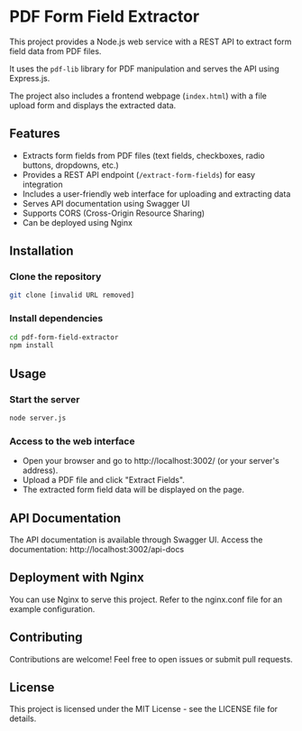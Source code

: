 # PDF Form Field Extractor

This project provides a Node.js web service with a REST API to extract form field data from PDF files. 

It uses the `pdf-lib` library for PDF manipulation and serves the API using Express.js. 

The project also includes a frontend webpage (`index.html`) with a file upload form and displays the extracted data.

## Features

* Extracts form fields from PDF files (text fields, checkboxes, radio buttons, dropdowns, etc.)
* Provides a REST API endpoint (`/extract-form-fields`) for easy integration
* Includes a user-friendly web interface for uploading and extracting data
* Serves API documentation using Swagger UI
* Supports CORS (Cross-Origin Resource Sharing)
* Can be deployed using Nginx

## Installation

### Clone the repository

```bash
git clone [invalid URL removed]
```

### Install dependencies

```bash
cd pdf-form-field-extractor
npm install
```

## Usage

### Start the server

```bash
node server.js
```

### Access to the web interface

* Open your browser and go to http://localhost:3002/ (or your server's address).
* Upload a PDF file and click "Extract Fields".
* The extracted form field data will be displayed on the page.


## API Documentation

The API documentation is available through Swagger UI.
Access the documentation: http://localhost:3002/api-docs

## Deployment with Nginx

You can use Nginx to serve this project. Refer to the nginx.conf file for an example configuration.

## Contributing

Contributions are welcome! Feel free to open issues or submit pull requests.

## License

This project is licensed under the MIT License - see the LICENSE file for details. 